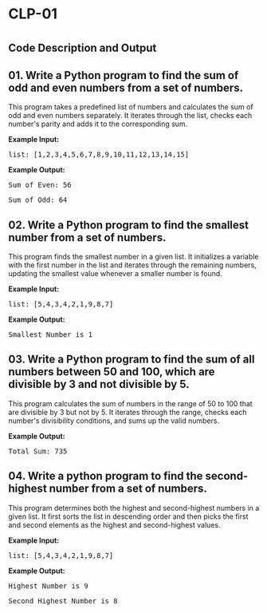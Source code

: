 <h1>CLP-01<h1>

<h2>Code Description and Output</h2>

<h2 id="odd-even">01. Write a Python program to find the sum of odd and even numbers from a
set of numbers.</h2>
<p>This program takes a predefined list of numbers and calculates the sum of odd and even numbers separately.
It iterates through the list, checks each number's parity and adds it to the corresponding sum.</p>
<p><strong>Example Input:</strong></p>
<pre>list: [1,2,3,4,5,6,7,8,9,10,11,12,13,14,15]</pre>
<p><strong>Example Output:</strong></p>
<pre>Sum of Even: 56</pre>
<pre>Sum of Odd: 64</pre>


<h2 id="smallest-number">02. Write a Python program to find the smallest number from a set of
numbers.</h2>
<p>This program finds the smallest number in a given list. It initializes a variable with the first number in the list
and iterates through the remaining numbers, updating the smallest value whenever a smaller number is found.</p>
<p><strong>Example Input:</strong></p>
<pre>list: [5,4,3,4,2,1,9,8,7]</pre>
<p><strong>Example Output:</strong></p>
<pre>Smallest Number is 1</pre>


<h2 id="sum-divisible">03. Write a Python program to find the sum of all numbers between 50 and
100, which are divisible by 3 and not divisible by 5.</h2>
<p>
This program calculates the sum of numbers in the range of 50 to 100 that are divisible by 3 but not by 5.
It iterates through the range, checks each number's divisibility conditions, and sums up the valid numbers.
</p>
<p><strong>Example Output:</strong></p>
<pre>Total Sum: 735</pre>


<h2 id="second-highest">04. Write a python program to find the second-highest number from a set of
numbers.</h2>
<p>
This program determines both the highest and second-highest numbers in a given list.
It first sorts the list in descending order and then picks the first and second elements as the highest and second-highest values.
</p>
<p><strong>Example Input:</strong></p>
<pre>list: [5,4,3,4,2,1,9,8,7]</pre>
<p><strong>Example Output:</strong></p>
<pre>Highest Number is 9</pre>
<pre>Second Highest Number is 8</pre>




